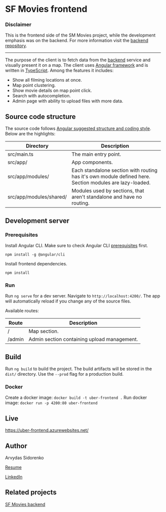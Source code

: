 # SF Movies frontend

### Disclaimer

This is the frontend side of the SM Movies project, while the development emphasis was on the backend. For more information visit the [backend repository](https://github.com/uber-asido/backend).

---

The purpose of the client is to fetch data from the [backend](https://github.com/uber-asido/backend) service and visually present it on a map. The client uses [Angular framework](https://angular.io/) and is written in [TypeScript](https://www.typescriptlang.org/). Among the features it includes:
* Show all filming locations at once.
* Map point clustering.
* Show movie details on map point click.
* Search with autocompletion.
* Admin page with ability to upload files with more data.

## Source code structure

The source code follows [Angular suggested structure and coding style](https://angular.io/guide/styleguide). Below are the highlights:

Directory | Description
--- | ---
src/main.ts | The main entry point.
src/app/ | App components.
src/app/modules/ | Each standalone section with routing has it's own module defined here. Section modules are lazy-loaded.
src/app/modules/shared/ | Modules used by sections, that aren't standalone and have no routing.

## Development server

### Prerequisites

Install Angular CLI. Make sure to check Angular CLI [prerequisites](https://github.com/angular/angular-cli#prerequisites) first.
```
npm install -g @angular/cli
```

Install frontend dependencies.
```
npm install
```

### Run

Run `ng serve` for a dev server. Navigate to `http://localhost:4200/`. The app will automatically reload if you change any of the source files.

Available routes:

Route | Description
--- | ---
/ | Map section.
/admin | Admin section containing upload management.

## Build

Run `ng build` to build the project. The build artifacts will be stored in the `dist/` directory. Use the `--prod` flag for a production build.

### Docker

Create a docker image: `docker build -t uber-frontend .`
Run docker image: `docker run -p 4200:80 uber-frontend`

## Live

https://uber-frontend.azurewebsites.net/

## Author

Arvydas Sidorenko

[Resume](https://drive.google.com/open?id=1rp6DXQoXR7WZFy2ogMdRpWNTGJtF22EA)

[LinkedIn](www.linkedin.com/in/arvydassidorenko)

## Related projects

[SF Movies backend](https://github.com/uber-asido/backend)

